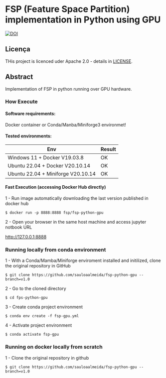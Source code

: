 # FSP (Feature Space Partition) implementation in Python using GPU

[![DOI](https://zenodo.org/badge/DOI/10.5281/zenodo.7110653.svg)](https://doi.org/10.5281/zenodo.7110653)

## Licença
THis project is licenced uder Apache 2.0 - details in [LICENSE](LICENSE).

## Abstract 

Implementation of FSP in python running over GPU hardware.

### How Execute

#### Software requirements:

Docker container or Conda/Manba/Miniforge3 environmet!

#### Tested environments:

Env | Result
---------- | ---------
Windows 11 + Docker V19.03.8 | OK
Ubuntu 22.04 + Docker V20.10.14 | OK
Ubuntu 22.04 + Miniforge V20.10.14 | OK


#### Fast Execution (accessing Docker Hub directly)
1 - Run image automatically downloading the last version published in docker hub
```
$ docker run -p 8888:8888 fsp/fsp-python-gpu
```
2 - Open your browser in the same host machine and access jupyter notbook URL

http://127.0.0.1:8888

### Running locally from conda environment
1 - With a Conda/Mamba/Miniforge enviroment installed and initilized, clone the original repository in GitHub
```    
$ git clone https://github.com/sauloaalmeida/fsp-python-gpu --branch=v1.0
```
2 - Go to the cloned directory
```    
$ cd fps-python-gpu
```
3 - Create conda project environment
```    
$ conda env create -f fsp-gpu.yml
```
4 - Activate project environment
```    
$ conda activate fsp-gpu
```



### Running on docker locally from scratch
1 - Clone the original repository in github
```    
$ git clone https://github.com/sauloaalmeida/fsp-python-gpu --branch=v1.0
```

